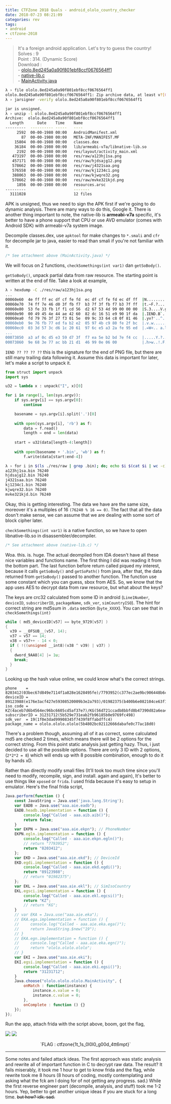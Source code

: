 ```yaml
---
title: CTFZone 2018 Quals - android_ololo_country_checker
date: 2018-07-23 08:21:09
categories: rev
tags:
- android
- ctfzone-2018
---
```


> It's a foreign android application. Let's try to guess the country!
> <br>Solves : 9
> <br>Point : 314. (Dynamic Score)
> <br>Download : 
> <br>- [ololo.8ed245a0a90f801ebf8ccf0676564ff1](https://ctf.bi.zone/files/ololo.8ed245a0a90f801ebf8ccf0676564ff1)
> <br>- [native-lib.c](/img/ctfzone2018/native-lib.c)
> <br>- [MainActivity.java](/img/ctfzone2018/MainActivity.java)

```sh
λ › file ololo.8ed245a0a90f801ebf8ccf0676564ff1
ololo.8ed245a0a90f801ebf8ccf0676564ff1: Zip archive data, at least v?[0] to extract
λ › jarsigner -verify ololo.8ed245a0a90f801ebf8ccf0676564ff1

jar is unsigned.
λ › unzip -l ololo.8ed245a0a90f801ebf8ccf0676564ff1
Archive:  ololo.8ed245a0a90f801ebf8ccf0676564ff1
  Length      Date    Time    Name
---------  ---------- -----   ----
     2592  00-00-1980 00:00   AndroidManifest.xml
       87  00-00-1980 00:00   META-INF/MANIFEST.MF
    15804  00-00-1980 00:00   classes.dex
    36184  00-00-1980 00:00   lib/armeabi-v7a/libnative-lib.so
     2192  00-00-1980 00:00   res/layout/activity_main.xml
   473197  00-00-1980 00:00   res/raw/a123hj1sa.png
   457171  00-00-1980 00:00   res/raw/hjdsajg12.png
   578662  00-00-1980 00:00   res/raw/j4321saa.png
   576558  00-00-1980 00:00   res/raw/kj1234c1.png
   388063  00-00-1980 00:00   res/raw/kjwqre32.png
   578662  00-00-1980 00:00   res/raw/mvke321kjd.png
     1856  00-00-1980 00:00   resources.arsc
---------                     -------
  3111028                     12 files
```

APK is unsigned, thus we need to sign the APK first if we're going to do dynamic analysis. There are many ways to do this, Google it. There is another thing important to note, the native-lib is __armeabi-v7a__ specific, it's better to have a phone support that CPU or use AVD emulator (comes with Android SDK) with armeabi-v7a system image.

Decompile classes.dex, use `apktool` for make changes to `*.smali` and `cfr` for decompile jar to java, easier to read than smali if you're not familiar with it.

```java
/* See attachment above (MainActivity.java) */
```

We will focus on 2 functions, `checkSomethings(int var1)` dan `getSoBody()`.

`getSoBody()`, unpack partial data from raw resource. The starting point is written at the end of file. Take a look at example,
```sh
λ › hexdump -C ./res/raw/a123hj1sa.png
...
00060e60  4e ff ff ec df cf fe fd  ec df cf fe fd ec df ff  |N...............|
00060e70  74 ff 7e 46 d0 3f fb f7  b3 7f 3f fb f7 b3 7f ff  |t.~F.?....?.....|
00060e80  53 fe 33 fb 1f f1 cd 56  d2 67 53 4d 99 00 00 00  |S.3....V.gSM....|
00060e90  00 49 45 4e 44 ae 42 60  82 dc 16 51 e9 90 1f da  |.IEND.B`...Q....|
00060ea0  fd 79 76 3f 27 f3 01 5e  09 9c 33 64 c8 0f 81 46  |.yv?'..^..3d...F|
00060eb0  9e 76 fb 77 ed fa b2 e2  05 97 4b c9 80 fe 2f bc  |.v.w......K.../.|
00060ec0  03 3d 57 3c d6 1c 20 61  97 6c e5 a3 2a fe 95 ed  |.=W<.. a.l..*...|
...
00073850  a3 af 0c d5 e3 59 d7 3f  f7 ea 5e b2 bd 7e f4 cc  |.....Y.?..^..~..|
00073860  9e 68 3e 77 ac bb 21 d1  46 99 0e 06 00           |.h>w..!.F....|
```
`IEND ?? ?? ?? ??` this is the signature for the end of PNG file, but there are still many trailing data following it. Assume this data is important for later, let's make a script to unpack it.
```python
from struct import unpack
import sys

u32 = lambda x : unpack("I", x)[0]

for i in range(1, len(sys.argv)):
    if sys.argv[i] == sys.argv[0]:
        continue

    basename = sys.argv[i].split('.')[0]
    
    with open(sys.argv[i], 'rb') as f:
        data = f.read()
        length = end = len(data)
    
    start = u32(data[length-4:length])
    
    with open(basename + '.bin', 'wb') as f:
        f.write(data[start:end-4])
```
```sh
λ › for i in $(ls ./res/raw | grep .bin); do; echo $i $(cat $i | wc -c); done
a123hj1sa.bin 76240
hjdsajg12.bin 76240
j4321saa.bin 76240
kj1234c1.bin 76240
kjwqre32.bin 76240
mvke321kjd.bin 76240
```
Okay, this is getting interesting. The data we have are the same size, moreover it's a multiples of 16 `(76240 % 16 == 0)`. The fact that all the data dosn't make sense, we can assume that we are dealing with some sort of block cipher later.

`checkSomethings(int var1)` is a native function, so we have to open libnative-lib.so in disassembler/decompiler.

```C
/* See attachment above (native-lib.c) */
```
Woa. this. is. huge. The actual deompiled from IDA doesn't have all these nice variables and functions name. The first thing I did was reading it from the bottom part. The last function before return called piqued my interest, because it calls `getSoBody()` and `getSoPath()` from java, after that, the data returned from `getSoBody()` passed to another function. The function use some constant which you can guess, sbox from AES. So, we know that the app uses AES to decrypt data from raw resource, but what about the keys?

The keys are crc32 calculated from some ID in android (`Line1Number`, `deviceID`, `subscriberID`, `packageName`, `sdk_ver`, `simCountryISO`). The hint for correct string are md5sum in `.data` section (`byte_XXXX`). You can see that in `checkSomethings(int)`
```C
while ( md5_deviceID[v57] == byte_9729[v57] )
{
  v39 = __OFSUB__(v57, 14);
  v37 = v57 == 14;
  v38 = v57++ - 14 < 0;
  if ( !((unsigned __int8)(v38 ^ v39) | v37) )
  {
    dword_9AA8[4] |= 1u;
    break;
  }
}
```
Looking up the hash value online, we could know what's the correct strings.
```
phone    = 8203412(03bec67d849e7114f1a828e1628495fe)/7793952(c377ec2ae9bc906448b6c39326e42f04)
deviceID = 89123988(e176e3acf427e59308520009b3e2a793)/01982375(b400b6e082104ce63f18f45e64c2fbfd)
iso_code = KZ(4aceb7d6b4564ec96bc6605cd5af37e7)/KG(56d721ccadb8bbfd8b47390d82a6ea4b)
subscriberID = 31231712(5b529e731eab2fb96185b0e9769fc498)
sdk_ver  = 19(1f0e3dad99908345f7439f8ffabdffc4)
package_name = ololo.ololo.ololo(5b4802bc02112666dabafe0c77ac18d0)
```
There's a problem though, assuming all of it as correct, some calculated md5 are checked 2 times, which means there will be 2 options for the correct string. From this point static analysis just getting hazy. Thus, i just decided to use all the possible options. There are only 3 ID with 2 options, (`2*2*2 = 8`) which will ends up with 8 possible combination, enough to do it by hands xD.

Rather than directly modify smali files (It'll took too much time since you'll need to modify, recompile, sign, and install. again and again), It's better to use things like `xposed` or `frida`. I used frida because it's easy to setup in emulator. Here's the final frida script,

```javascript
Java.perform(function () {
    const JavaString = Java.use('java.lang.String');
    var EADB = Java.use("aaa.aie.eadb");
    EADB.headb.implementation = function () {
        console.log("Called - aaa.aib.aib()");
        return false;
    }
    var EKPN = Java.use("aaa.aie.ekpn"); // PhoneNumber
    EKPN.egln.implementation = function () {
        console.log("Called - aaa.aie.ekpn.egln()");
        // return "7793952";
        return "8203412";
    };
    var EKD = Java.use("aaa.aie.ekd"); // DeviceId
    EKD.egdi.implementation = function () {
        console.log("Called - aaa.aie.ekd.egdi()");
        return "89123988";
        // return "01982375";
    };
    var EKL = Java.use("aaa.aie.ekl"); // SimIsoCountry
    EKL.egsci.implementation = function () {
        console.log("Called - aaa.aie.ekl.egcsi()");
        return "KZ";
        // return "KG";
    }
    // var EKA = Java.use("aaa.aie.eka");
    // EKA.ega.implementation = function () {
    //     console.log("Called - aaa.aie.eka.ega()");
    //     return JavaString.$new("19");
    // }
    // EKA.egn.implementation = function () {
    //     console.log("Called - aaa.aie.eka.egn()");
    //     return "ololo.ololo.ololo";
    // }
    var EKI = Java.use("aaa.aie.eki");
    EKI.egsi.implementation = function () {
        console.log("Called - aaa.aie.eki.egsi()");
        return "31231712";
    }
    Java.choose("ololo.ololo.ololo.MainActivity", {
        onMatch : function(instance) {
            instance.e.value = 0;
            instance.c.value = 0;
        },
        onComplete : function () {}
    });
});
```

Run the app, attach frida with the script above, boom, got the flag,

![](/img/ctfzone2018/ololo1.png)
![](/img/ctfzone2018/ololo2.png)

<center>`FLAG : ctfzone{1t_1s_0l0l0_g00d_4tt6mpt}`</center>

----------------------

Some notes and failed attack ideas. The first approach was static analysis and rewrite all of important function in C to decrypt raw data. The result? It fails miserably, it took me 1 hour to get to know frida and the flag, while rewrite took me 8 hours (8 hours of coding, mostly contemplating and asking what the fck am I doing for of not getting any progress. sad.) While the first reverse engineer part (decompile, analysis, and stuff) took me 1-2 hours. Yep, better to get another unique ideas if you are stuck for a long time. ~~but how? idk. sad.~~